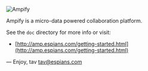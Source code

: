 ![Ampify](http://cloud.github.com/downloads/tav/ampify/logo.ampify.small.png)

Ampify is a micro-data powered collaboration platform.

See the `doc` directory for more info or visit:

* [http://amp.espians.com/getting-started.html](http://amp.espians.com/getting-started.html)

—
Enjoy, tav <tav@espians.com>
